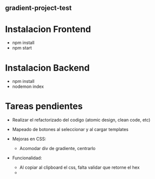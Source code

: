 ## gradient-project-test

# Instalacion Frontend
  - npm install
  - npm start
# Instalacion Backend
  - npm install
  - nodemon index
  
# Tareas pendientes
  - Realizar el refactorizado del codigo (atomic design, clean code, etc)
  
  - Mapeado de botones al seleccionar y al cargar templates
  
  - Mejoras en CSS:
    - Acomodar div de gradiente, centrarlo

  - Funcionalidad:
    - Al copiar al clipboard el css, falta validar que retorne el hex
    -    
